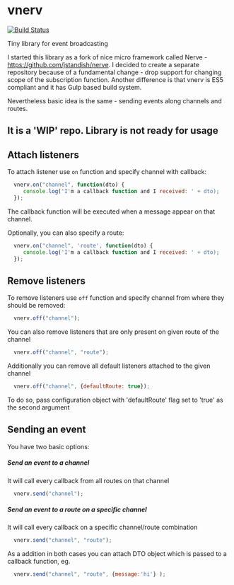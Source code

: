 # vnerv 
[![Build Status](https://travis-ci.org/czytelny/vnerv.svg?branch=master)](https://travis-ci.org/czytelny/vnerv)


Tiny library for event broadcasting

I started this library as a fork of nice micro framework called Nerve - https://github.com/jstandish/nerve. 
I decided to create a separate repository because of a fundamental change - drop support for changing scope of the subscription function. Another difference is that vnerv is ES5 compliant and it has Gulp based build system.

Nevertheless basic idea is the same - sending events along channels and routes.

## It is a 'WIP' repo. Library is not ready for usage

## Attach listeners
To attach listener use `on` function and specify channel with callback:
```javascript
  vnerv.on("channel", function(dto) {
     console.log('I'm a callback function and I received: ' + dto);
  });
```
The callback function will be executed when a message appear on that channel.

Optionally, you can also specify a route:
```javascript
  vnerv.on("channel", 'route', function(dto) {
     console.log('I'm a callback function and I received: ' + dto);
  });
```

## Remove listeners
To remove listeners use `off` function and specify channel from where they should be removed:
```javascript
  vnerv.off("channel");
```

You can also remove listeners that are only present on given route of the channel
```javascript
  vnerv.off("channel", "route");
```

Additionally you can remove all default listeners attached to the given channel
```javascript
  vnerv.off("channel", {defaultRoute: true});
```
To do so, pass configuration object with 'defaultRoute' flag set to 'true' as the second argument

## Sending an event
You have two basic options:
##### Send an event to a channel
It will call every callback from all routes on that channel
```javascript
  vnerv.send("channel");
```

##### Send an event to a route on a specific channel
It will call every callback on a specific channel/route combination
```javascript
  vnerv.send("channel", "route");
```

As a addition in both cases you can attach DTO object which is passed to a callback function, eg.
```javascript
  vnerv.send("channel", "route", {message:'hi'} );
```

